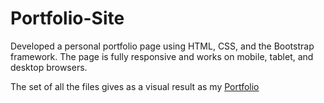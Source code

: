 # Portfolio-Site
Developed a personal portfolio page using HTML, CSS, and the Bootstrap framework. The page is fully responsive and works on mobile, tablet, and desktop browsers.

The set of all the files gives as a visual result as my
[Portfolio](https://colorscodex.github.io/Portfolio-Site/portfolio-english.html)
